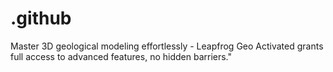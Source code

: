 # .github
Master 3D geological modeling effortlessly - Leapfrog Geo Activated grants full access to advanced features, no hidden barriers."
